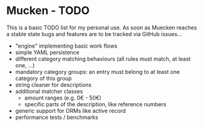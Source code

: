 # Mucken - TODO

This is a basic TODO list for my personal use. As soon as Muecken reaches a
stable state bugs and features are to be tracked via GitHub issues...

- "engine" implementing basic work flows
- simple YAML persistence
- different category matching behaviours (all rules must match, at least one, ...)
- mandatory category groups: an entry must belong to at least one category of  this group
- string cleaner for descriptions
- additional matcher classes
  - amount ranges (e.g. 0€ - 50€)
  - specific parts of the description, like reference numbers
- generic support for ORMs like active record
- performance tests / benchmarks
